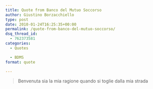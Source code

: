 ```yaml
---
title: Quote from Banco del Mutuo Soccorso
author: Giustino Borzacchiello
type: post
date: 2010-01-24T16:25:35+00:00
permalink: /quote-from-banco-del-mutuo-soccorso/
dsq_thread_id:
  - 762373581
categories:
  - Quotes

  - BDMS
format: quote

---
```

> Benvenuta sia la mia ragione quando si toglie dalla mia strada